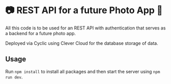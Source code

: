 # :camera:	REST API for a future Photo App :camera_flash:	

All this code is to be used for an REST API with authentication that serves as a backend for a future photo app.

Deployed via Cyclic using Clever Cloud for the database storage of data.

## Usage

Run `npm install` to install all packages and then start the server using `npm run dev`.


